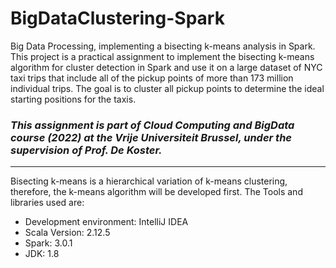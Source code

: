 # BigDataClustering-Spark
Big Data Processing, implementing a bisecting k-means analysis in Spark.
This project is a practical assignment to implement the bisecting k-means algorithm for cluster detection in Spark and use it on a large dataset of NYC taxi trips that include all of the pickup points of more than 173 million individual trips. The goal is to cluster all pickup points to determine the ideal starting positions for the taxis.

### _This assignment is part of Cloud Computing and BigData course (2022) at the Vrije Universiteit Brussel, under the supervision of Prof. De Koster._
---
Bisecting k-means is a hierarchical variation of k-means clustering, therefore, the k-means
algorithm will be developed first. The Tools and libraries used are:
- Development environment: IntelliJ IDEA
- Scala Version: 2.12.5
- Spark: 3.0.1
- JDK: 1.8
